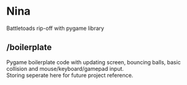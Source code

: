 # Nina

Battletoads rip-off with pygame library

## /boilerplate

Pygame boilerplate code with updating screen, bouncing balls, basic collision and mouse/keyboard/gamepad input.  
Storing seperate here for future project reference.  